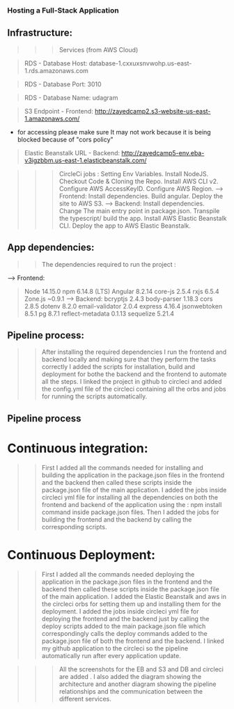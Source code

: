 ### Hosting a Full-Stack Application

## Infrastructure:
>>>  Services (from AWS Cloud)

> RDS - Database Host: database-1.cxxuxsnvwohp.us-east-1.rds.amazonaws.com

> RDS - Database Port: 3010

> RDS - Database Name: udagram

> S3 Endpoint - Frontend: http://zayedcamp2.s3-website-us-east-1.amazonaws.com/
- for accessing please make sure It may not work because it is being blocked because of "cors policy"

> Elastic Beanstalk URL - Backend: http://zayedcamp5-env.eba-v3igzbbm.us-east-1.elasticbeanstalk.com/

>>> CircleCi
>> jobs :
> Setting Env Variables.
> Install NodeJS.
> Checkout Code & Cloning the Repo.
> Install AWS CLI v2.
> Configure AWS AccessKeyID.
> Configure AWS Region.
--> Frontend:
> Install dependencies.
> Build angular.
> Deploy the site to AWS S3.
--> Backend:
> Install dependencies.
> Change The main entry point in package.json.
> Transpile the typescript/ build the app.
> Install AWS Elastic Beanstalk CLI.
> Deploy the app to AWS Elastic Beanstalk.

## App dependencies: 
>> The dependencies required to run the project :

--> Frontend:
> Node 14.15.0
> npm 6.14.8 (LTS)
> Angular 8.2.14
> core-js 2.5.4
> rxjs 6.5.4
> Zone.js ~0.9.1
--> Backend:
> bcryptjs 2.4.3
> body-parser 1.18.3
> cors 2.8.5
> dotenv 8.2.0
> email-validator 2.0.4
> express 4.16.4
> jsonwebtoken 8.5.1
> pg 8.7.1
> reflect-metadata 0.1.13
> sequelize 5.21.4

## Pipeline process: 

>> After installing the required dependencies I run the frontend and backend locally and making sure that they perform the tasks correctly
I added the scripts for installation, build and deployment for bothe the backend and the frontend to automate all the steps.
I linked the project in github to circleci and added the config.yml file of the circleci containing all the orbs and jobs for running the scripts automatically.
## Pipeline process
# Continuous integration:
>> First I added all the commands needed for installing and building the application in the package.json files in the frontend and the backend then called these scripts inside the package.json file of the main application.
>> I added the jobs inside circleci yml file for installing all the dependencies on both the frontend and backend of the application using the : npm install command inside package.json files.
>> Then I added the jobs for building the frontend and the backend by calling the corresponding scripts.
# Continuous Deployment:
>> First I added all the commands needed deploying the application in the package.json files in the frontend and the backend then called these scripts inside the package.json file of the main application.
>> I added the Elastic Beanstalk and aws in the circleci orbs for setting them up and installing them for the deployment.
>> I added the jobs inside circleci yml file for deploying the frontend and the backend just by calling the deploy scripts added to the main package.json file which correspondingly calls the deploy commands added to the package.json file of both the frontend and the backend.
>> I linked my github application to the circleci so the pipeline automatically run after every application update.



>>> All the screenshots for the EB and S3 and DB and circleci are added .
I also added the diagram showing the architecture and another diagram showing the pipeline relationships and the communication between the different services.